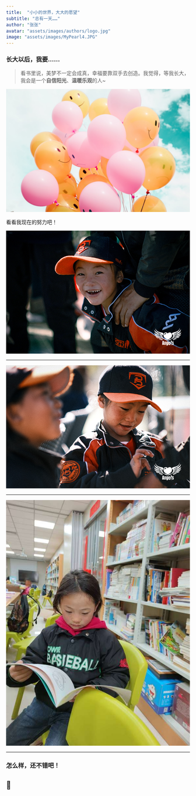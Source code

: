 ```yaml
---
title:  "小小的世界，大大的愿望"
subtitle: "总有一天……"
author: "张张"
avatar: "assets/images/authors/logo.jpg"
image: "assets/images/MyPearl4.JPG"
---
```


### 长大以后，我要……

> 看书里说，美梦不一定会成真，幸福要靠双手去创造。我觉得，等我长大，我会是一个**自信阳光**、**温暖乐观**的人~

![dreamer-zz](https://raw.githubusercontent.com/zhanglin-rachel/PowerBaseballGirls/main/assets/images/photo-1509909756405-be0199881695.jpg)

看看我现在的努力吧！

![view-pearl-life-4](https://raw.githubusercontent.com/zhanglin-rachel/PowerBaseballGirls/main/assets/images/MyPearl4.JPG)

***

![view-pearl-life-5](https://github.com/zhanglin-rachel/PowerBaseballGirls/blob/main/assets/images/MyPearl5.JPG)

***

![view-pearl-life-7](https://github.com/zhanglin-rachel/PowerBaseballGirls/blob/main/assets/images/MyPearl7.JPG)

***

### 怎么样，还不错吧！

## 🧒

